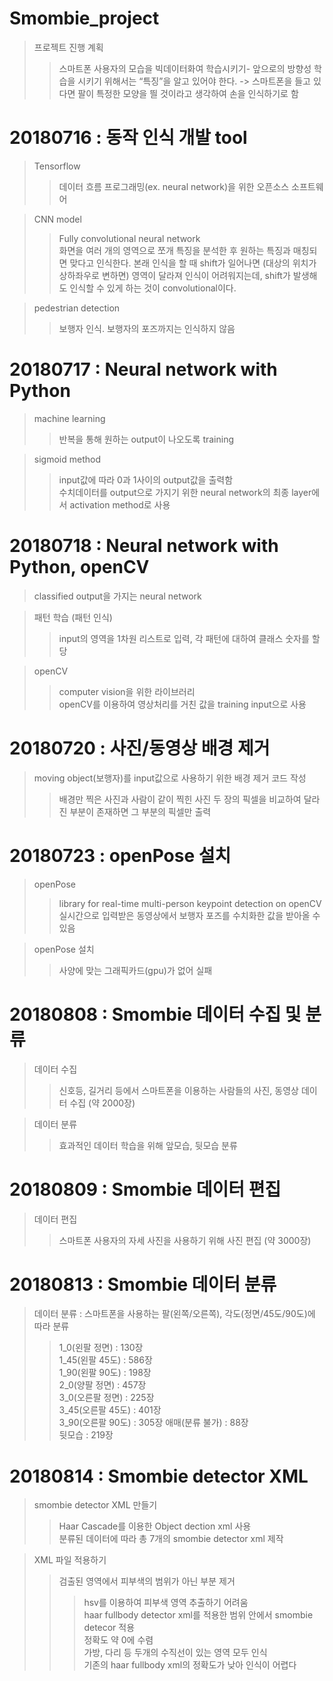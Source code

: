# Smombie_project

> 프로젝트 진행 계획   
>> 스마트폰 사용자의 모습을 빅데이터화여 학습시키기- 앞으로의 방향성
  학습을 시키기 위해서는 “특징”을 알고 있어야 한다.
  -> 스마트폰을 들고 있다면 팔이 특정한 모양을 띌 것이라고 생각하여 손을 
      인식하기로 함

# 20180716 : 동작 인식 개발 tool   
> Tensorflow      
>> 데이터 흐름 프로그래밍(ex. neural network)을 위한 오픈소스 소프트웨어       

> CNN model
>> Fully convolutional neural network   
>> 화면을 여러 개의 영역으로 쪼개 특징을 분석한 후 원하는 특징과 매칭되면 맞다고 인식한다. 본래 인식을 할 때 shift가 일어나면 (대상의 위치가 상하좌우로 변하면) 영역이 달라져 인식이 어려워지는데, shift가 발생해도 인식할 수 있게 하는 것이 convolutional이다.    

> pedestrian detection
>> 보행자 인식. 보행자의 포즈까지는 인식하지 않음   

# 20180717 : Neural network with Python   
> machine learning   
>> 반복을 통해 원하는 output이 나오도록 training   
   
> sigmoid method   
>> input값에 따라 0과 1사이의 output값을 출력함   
>> 수치데이터를 output으로 가지기 위한 neural network의 최종 layer에서 activation method로 사용   

# 20180718 : Neural network with Python, openCV   
> classified output을 가지는 neural network   
   
> 패턴 학습 (패턴 인식)    
>> input의 영역을 1차원 리스트로 입력, 각 패턴에 대하여 클래스 숫자를 할당   
   
> openCV   
>> computer vision을 위한 라이브러리    
>> openCV를 이용하여 영상처리를 거친 값을 training input으로 사용    
   
# 20180720 : 사진/동영상 배경 제거   
> moving object(보행자)를 input값으로 사용하기 위한 배경 제거 코드 작성   
>> 배경만 찍은 사진과 사람이 같이 찍힌 사진 두 장의 픽셀을 비교하여 달라진 부분이 존재하면 그 부분의 픽셀만 출력   
   
# 20180723 : openPose 설치   
> openPose   
>> library for real-time multi-person keypoint detection on openCV   
>> 실시간으로 입력받은 동영상에서 보행자 포즈를 수치화한 값을 받아올 수 있음   
   
> openPose 설치   
>> 사양에 맞는 그래픽카드(gpu)가 없어 실패   
   
 # 20180808 : Smombie 데이터 수집 및 분류  
 > 데이터 수집   
 >> 신호등, 길거리 등에서 스마트폰을 이용하는 사람들의 사진, 동영상 데이터 수집 (약 2000장)   
    
 > 데이터 분류   
 >> 효과적인 데이터 학습을 위해 앞모습, 뒷모습 분류  
    
 # 20180809 : Smombie 데이터 편집   
 > 데이터 편집   
 >> 스마트폰 사용자의 자세 사진을 사용하기 위해 사진 편집 (약 3000장)   
    
 # 20180813 : Smombie 데이터 분류   
 > 데이터 분류 : 스마트폰을 사용하는 팔(왼쪽/오른쪽), 각도(정면/45도/90도)에 따라 분류   
 >> 1_0(왼팔 정면) : 130장   
 >> 1_45(왼팔 45도) : 586장   
 >> 1_90(왼팔 90도) : 198장   
 >> 2_0(양팔 정면) : 457장   
 >> 3_0(오른팔 정면) : 225장   
 >> 3_45(오른팔 45도) : 401장   
 >> 3_90(오른팔 90도) : 305장
 >> 애매(분류 불가) : 88장   
 >> 뒷모습 : 219장      
    
 # 20180814 : Smombie detector XML    
 > smombie detector XML 만들기   
 >> Haar Cascade를 이용한 Object dection xml 사용   
 >> 분류된 데이터에 따라 총 7개의 smombie detector xml 제작   
    
 > XML 파일 적용하기   
 >> 검출된 영역에서 피부색의 범위가 아닌 부분 제거   
 >>> hsv를 이용하여 피부색 영역 추출하기 어려움   
 >> haar fullbody detector xml를 적용한 범위 안에서 smombie detecor 적용   
 >>> 정확도 약 0에 수렴   
 >>> 가방, 다리 등 두개의 수직선이 있는 영역 모두 인식   
 >>> 기존의 haar fullbody xml의 정확도가 낮아 인식이 어렵다   
